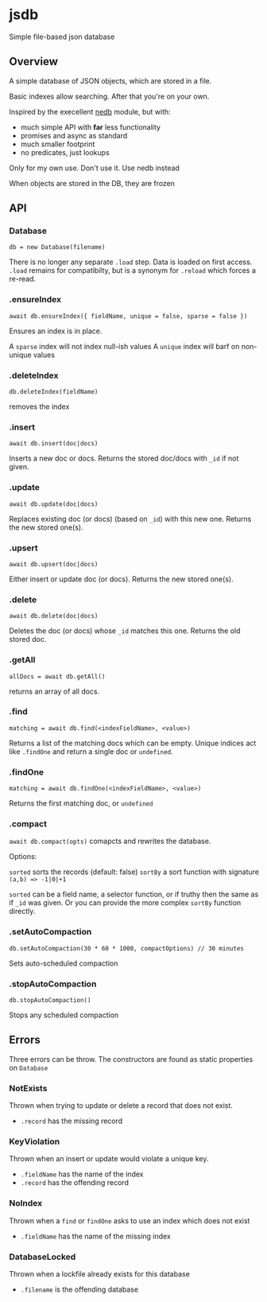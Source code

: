 # jsdb
Simple file-based json database

## Overview

A simple database of JSON objects, which are stored in a file.

Basic indexes allow searching. After that you're on your own.

Inspired by the execellent [nedb](https://www.npmjs.com/package/nedb) module, but with:
- much simple API with **far** less functionality
- promises and async as standard
- much smaller footprint
- no predicates, just lookups

Only for my own use. Don't use it. Use nedb instead

When objects are stored in the DB, they are frozen

## API

### Database

`db = new Database(filename)`

There is no longer any separate `.load` step. Data is loaded on first access.
`.load` remains for compatibilty, but is a synonym for `.reload` which forces a re-read.


### .ensureIndex

`await db.ensureIndex({ fieldName, unique = false, sparse = false })`

Ensures an index is in place.

A `sparse` index will not index null-ish values
A `unique` index will barf on non-unique values

### .deleteIndex

`db.deleteIndex(fieldName)`

removes the index

### .insert

`await db.insert(doc|docs)`

Inserts a new doc or docs. Returns the stored doc/docs with `_id` if not given.

### .update

`await db.update(doc|docs)`

Replaces existing doc (or docs) (based on `_id`) with this new one. Returns the new stored one(s).

### .upsert

`await db.upsert(doc|docs)`

Either insert or update doc (or docs). Returns the new stored one(s).

### .delete

`await db.delete(doc|docs)`

Deletes the doc (or docs) whose `_id` matches this one. Returns the old stored doc.

### .getAll

`allDocs = await db.getAll()`

returns an array of all docs.

### .find

`matching = await db.find(<indexFieldName>, <value>)`

Returns a list of the matching docs which can be empty. Unique indices act like `.findOne` and return a single doc or `undefined`.

### .findOne

`matching = await db.findOne(<indexFieldName>, <value>)`

Returns the first matching doc, or `undefined`

### .compact

`await db.compact(opts)`
comapcts and rewrites the database.

Options:

`sorted` sorts the records (default: false)
`sortBy` a sort function with signature `(a,b) => -1|0|+1`

`sorted` can be a field name, a selector function, or if truthy then the same as if `_id` was given.
Or you can provide the more complex `sortBy` function directly.

### .setAutoCompaction

`db.setAutoCompaction(30 * 60 * 1000, compactOptions) // 30 minutes`

Sets auto-scheduled compaction

### .stopAutoCompaction

`db.stopAutoCompaction()`

Stops any scheduled compaction

## Errors

Three errors can be throw. The constructors are found as static properties on `Database`

### NotExists

Thrown when trying to update or delete a record that does not exist.

- `.record` has the missing record

### KeyViolation

Thrown when an insert or update would violate a unique key.

- `.fieldName` has the name of the index
- `.record` has the offending record

### NoIndex

Thrown when a `find` or `findOne` asks to use an index which does not exist

- `.fieldName` has the name of the missing index

### DatabaseLocked

Thrown when a lockfile already exists for this database

- `.filename` is the offending database
